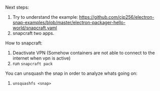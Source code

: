 Next steps:
1. Try to understand the example: https://github.com/cjp256/electron-snap-examples/blob/master/electron-packager-hello-world/snapcraft.yaml
2. snapcraft two apps.


How to snapcraft:

1. Deactivate VPN (Somehow containers are not able to connect to the internet when vpn is active)
2. run `snapcraft pack`

You can unsquash the snap in order to analyze whats going on:

1. `unsquashfs <snap>`